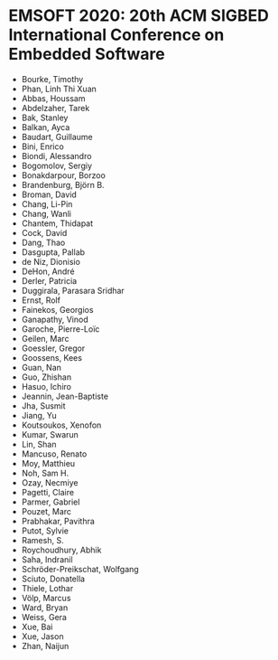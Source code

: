 # EMSOFT 2020: 20th ACM SIGBED International Conference on Embedded Software
* Bourke, Timothy
* Phan, Linh Thi Xuan
* Abbas, Houssam
* Abdelzaher, Tarek
* Bak, Stanley
* Balkan, Ayca
* Baudart, Guillaume
* Bini, Enrico
* Biondi, Alessandro
* Bogomolov, Sergiy
* Bonakdarpour, Borzoo
* Brandenburg, Björn B.
* Broman, David
* Chang, Li-Pin
* Chang, Wanli
* Chantem, Thidapat
* Cock, David
* Dang, Thao
* Dasgupta, Pallab
* de Niz, Dionisio
* DeHon, André
* Derler, Patricia
* Duggirala, Parasara Sridhar
* Ernst, Rolf
* Fainekos, Georgios
* Ganapathy, Vinod
* Garoche, Pierre-Loïc
* Geilen, Marc
* Goessler, Gregor
* Goossens, Kees
* Guan, Nan
* Guo, Zhishan
* Hasuo, Ichiro
* Jeannin, Jean-Baptiste
* Jha, Susmit
* Jiang, Yu
* Koutsoukos, Xenofon
* Kumar, Swarun
* Lin, Shan
* Mancuso, Renato
* Moy, Matthieu
* Noh, Sam H.
* Ozay, Necmiye
* Pagetti, Claire
* Parmer, Gabriel
* Pouzet, Marc
* Prabhakar, Pavithra
* Putot, Sylvie
* Ramesh, S.
* Roychoudhury, Abhik
* Saha, Indranil
* Schröder-Preikschat, Wolfgang
* Sciuto, Donatella
* Thiele, Lothar
* Völp, Marcus
* Ward, Bryan
* Weiss, Gera
* Xue, Bai
* Xue, Jason
* Zhan, Naijun
